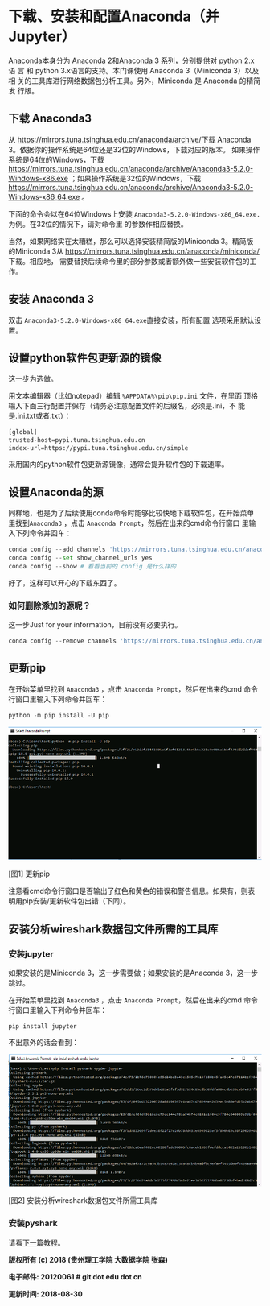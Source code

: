 # 下载、安装和配置Anaconda（并Jupyter）

Anaconda本身分为 Anaconda 2和Anaconda 3 系列，分别提供对 python 2.x 语
言 和 python 3.x语言的支持。本门课使用 Anaconda 3（Miniconda 3）以及相
关的工具库进行网络数据包分析工具。另外，Miniconda 是 Anaconda 的精简发
行版。

## 下载 Anaconda3

从 <https://mirrors.tuna.tsinghua.edu.cn/anaconda/archive/>下载
Anaconda 3。依据你的操作系统是64位还是32位的Windows，下载对应的版本。
如果操作系统是64位的Windows，下载
<https://mirrors.tuna.tsinghua.edu.cn/anaconda/archive/Anaconda3-5.2.0-Windows-x86.exe>
；如果操作系统是32位的Windows，下载
<https://mirrors.tuna.tsinghua.edu.cn/anaconda/archive/Anaconda3-5.2.0-Windows-x86_64.exe>
。

下面的命令会以在64位Windows上安装
`Anaconda3-5.2.0-Windows-x86_64.exe.`为例。在32位的情况下，请对命令里
的参数作相应替换。

当然，如果网络实在太糟糕，那么可以选择安装精简版的Miniconda 3。精简版
的Miniconda 3从
<https://mirrors.tuna.tsinghua.edu.cn/anaconda/miniconda/>下载。相应地，
需要替换后续命令里的部分参数或者额外做一些安装软件包的工作。

## 安装 Anaconda 3

双击 `Anaconda3-5.2.0-Windows-x86_64.exe`直接安装，所有配置
选项采用默认设置。

## 设置python软件包更新源的镜像

这一步为选做。

用文本编辑器（比如notepad）编辑 `%APPDATA%\pip\pip.ini` 文件，在里面
顶格输入下面三行配置并保存（请务必注意配置文件的后缀名，必须是.ini，不
能是.ini.txt或者.txt）：

``` shell
[global]
trusted-host=pypi.tuna.tsinghua.edu.cn
index-url=https://pypi.tuna.tsinghua.edu.cn/simple
```

采用国内的python软件包更新源镜像，通常会提升软件包的下载速率。

## 设置Anaconda的源

同样地，也是为了后续使用conda命令时能够比较快地下载软件包，在开始菜单
里找到`Anaconda3` ，点击 `Anaconda Prompt`，然后在出来的cmd命令行窗口
里输入下列命令并回车：

``` python
conda config --add channels 'https://mirrors.tuna.tsinghua.edu.cn/anaconda/pkgs/free/'
conda config --set show_channel_urls yes
conda config --show # 看看当前的 config 是什么样的
```

好了，这样可以开心的下载东西了。

### 如何删除添加的源呢？

这一步Just for your information，目前没有必要执行。

``` python
conda config --remove channels 'https://mirrors.tuna.tsinghua.edu.cn/anaconda/pkgs/free/' 
```

## 更新pip


在开始菜单里找到 `Anaconda3` ，点击 `Anaconda Prompt`，然后在出来的cmd
命令行窗口里输入下列命令并回车：

``` python
python -m pip install -U pip
```

![update\_pip.png](./images/chap0/update_pip.png)

[图1] 更新pip

注意看cmd命令行窗口是否输出了红色和黄色的错误和警告信息。如果有，则表明用pip安装/更新软件包出错（下同）。

## 安装分析wireshark数据包文件所需的工具库

### 安装jupyter

如果安装的是Miniconda 3，这一步需要做；如果安装的是Anaconda 3，这一步跳过。

在开始菜单里找到 `Anaconda3` ，点击 `Anaconda Prompt`，然后在出来的cmd
命令行窗口里输入下列命令并回车：

``` shell
pip install jupyter
```

不出意外的话会看到：

![install\_pyshark\_spyder\_jupyter.png](./images/chap0/install_pyshark_spyder_jupyter.png)

[图2] 安装分析wireshark数据包文件所需工具库

### 安装pyshark

请看[下一篇教程](install_pyshark_from_github.md)。

**版权所有 (c) 2018 (贵州理工学院 大数据学院 张森)**

**电子邮件: 20120061 \# git dot edu dot cn**

**更新时间: 2018-08-30**

